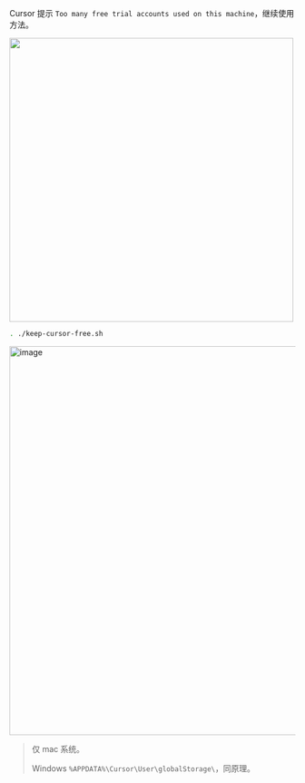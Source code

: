 Cursor 提示 `Too many free trial accounts used on this machine`，继续使用方法。

<img width="500" alt="" src="https://github.com/user-attachments/assets/0e062244-2e91-42e1-98be-b44b459d1c2b">


```sh
. ./keep-cursor-free.sh
```

<img width="685" alt="image" src="https://github.com/user-attachments/assets/a065ee34-348d-4892-8d7a-10376329b851">


> 仅 mac 系统。
> 
> Windows `%APPDATA%\Cursor\User\globalStorage\`，同原理。

